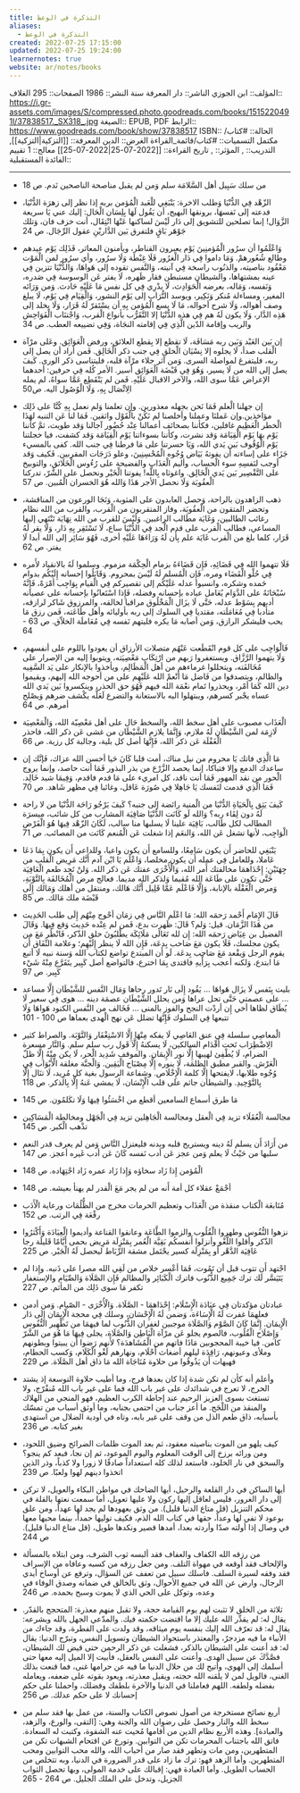 ```yaml
---
title: التذكرة في الوعظ
aliases:
  - التذكرة في الوعظ
created: 2022-07-25 17:15:00
updated: 2022-07-25 19:24:00
learnernotes: true
website: ar/notes/books
---
```


المؤلف:: ابن الجوزي
الناشر:: دار المعرفة
سنة النشر::  1986
الصفحات:: 295
الغلاف:: <https://i.gr-assets.com/images/S/compressed.photo.goodreads.com/books/1515220491l/37838517._SX318_.jpg>
الصيغة:: EPUB, PDF
الرابط:: <https://www.goodreads.com/book/show/37838517>
ISBN::
الحالة:: #كتاب/مكتمل
التسميات:: #كتاب/قائمة_القراءة
الغرض:: الدين
المعرفة:: [[التزكية|التزكية]],
التدريب::  ,
المؤثر::  ,
تاريخ القراءة:: [[2022-07-25|2022-07-25]]
معالج:: 1
تقييم الفائدة المستقبلية::

---

- من سلك سَبِيل أهل السَّلامَة سلم وَمن لم يقبل مناصحة الناصحين نَدم. ص 18

- الزّهْد فِي الدُّنْيَا وَطلب الاخرة: يَنْبَغِي للْعَبد الْمُؤمن بربه إذا نظر إلى زهرَة الدُّنْيَا، فدعته إلى نَفسهَا، برونقها البهيج، أن يَقُول لَهَا بِلِسَان الْحَال: إليك عني يَا سريعة الزَّوَال! إنما تصلحين للتشويق إلى دَار لَيْسَ لساكنها عَنْهَا انْتِقَال، أنت خزف فان، وَتلك جَوْهَر بَاقٍ فلتفرق بَين الدَّاريْنِ عقول الرِّجَال. ص 24

- وَاعْلَمُوا أن سرُور الْمُؤمنِينَ يَوْم يعبرون القناطر، ويأمنون المعاثر، فَذَلِك يَوْم عيدهم وطالع شُعُورهمْ. وَمَا داموا فِي دَار الْغرُور فَلَا غِبْطَة وَلَا سرُور، وأي سرُور لمن الْمَوْت مَعْقُود بناصيته، والذنُوب راسخة فِي آنيته، وَالنَّفس تقوده إلى هَواهَا، وَالدُّنْيَا تتزين فِي عينه بمشتهاها، والشيطان مستبطن فقار ظَهره، لَا يفتر عَن الوسوسة فِي صَدره، وَنَفسه، وَمَاله، بعرضه الْحَوَادِث، لَا يدْرِي فِي كل نفس مَا عَلَيْهِ حَادث. وَمن وَرَائه المغير، ومساءلة مُنكر وَنَكِير، ويوسد التُّرَاب إلى يَوْم النشور، وَالْقِيَام فِي يَوْم، لَا يبلغ وصف أهواله، وَلَا شرح أحواله، مَا لَا يسع الْمُؤمن بِهِ أن يسْتَقرّ لَهُ قَرَار، وَلَا يخلد إلى هَذِه الدَّار، وَلَا يكون لَهُ هم فِي هذه الدُّنْيَا إلا التَّقَرُّب بأنواع الْقرب، وَاجْتنَاب الْفَوَاحِش والريب وإقامة الدّين الَّذِي فِي إقامته النجَاة، وَفِي تضييعه العطب. ص 34

- إن بَين العَبْد وَبَين ربه مَسَافَة، لَا تقطع إلا بِقطع العلائق، ورفض الْعَوَائِق. وعَلى مرْآة الْقلب صدأ، لَا يجلوه إلا نِسْيَان الْخلق فِي جنب ذكر الْخَالِق. فَمن أراد أن يصل إلى ربه، فليتفرغ لمواصلة السرى. وَمن آثر جلاء مرْآة قلبه، فليتناسى ذكر الورى. كَيفَ يصل إلى الله من لَا يسير، وَهُوَ فِي قَبْضَة الْعَوَائِق أسير. الأمر كُله فِي حرفين: أحدهما الإعراض عَمَّا سوى الله، والآخر الاقبال عَلَيْهِ. فَمن لم يَنْقَطِع عَمَّا سواهُ، لم يمله الِاتِّصَال بِهِ، وَلَا الْوُصُول اليه. ص50

- إن جهلنا الْعلم فَمَا نَحن بجهله معذورين. وإن تعلمنا وَلم نعمل بِهِ كُنَّا على ذَلِك مؤاخذين.وإن عَملنَا وعملنا وأخلصنا لم نَكُنْ بالْقَوْل واثقين. فَمَا لنا عَن التنبه لهَذَا الْخطر الْعَظِيم غافلين، فكأننا بصحائف أعمالنا عِنْد حُضُور آجالنا وَقد طويت، ثمَّ كأننا يَوْم بهَا يَوْم الْقِيَامَة وَقد نشرت، وكأننا بسوءاتنا يَوْم الْقِيَامَة وَقد كشفت، فيا خجلتنا يَوْم الْوُقُوف بَين يَدي الله، وَيَا حسرتنا على مَا فرطنا فِي جنب الله. كفى بالمسيء جَزَاء على إساءته أن يفوتهُ بَيَاض وُجُوه الْمُحْسِنِينَ، وعلو دَرَجَات المقربين. فَكيف وَقد أوجب لنَفسِهِ سوء الْحساب، وأليم الْعَذَاب والفضيحة على رُءُوس الْخَلَائق، والتوبيخ على التَّقْصِير بَين يَدي الْخَالِق. واغوثاه بِاللَّه! يفوتنا الْخَيْر ونحصل على الشَّرّ، تدركنا الْعقُوبَة وَلَا نحصل اﻷجر هَذَا وَالله هُوَ الخسران الْمُبين. ص 57

- ذهب الزاهدون بالراحة، وَحصل العابدون على المثوبة، وَنَجَا الورعون من المناقشة، وتحضر المتقون من الْعقُوبَة، وفاز المتقربون من الْقرب، والقرب من الله نظام رغائب الطالبين، وَغَايَة مطَالب الراغبين. وَلَيْسَ للقرب من الله نِهَايَة تَنْتَهِي إليها المساعي، فطالب الْقرب على قدم الْجد فِي الدُّنْيَا ساع، لَا تَسْتَقِر بِهِ دَار، وَلَا يقر لَهُ قَرَار، كلما بلغ من الْقرب غَايَة علم بِأَن لَهُ وَرَاءَهَا عَلَيْهِ أخرى، فَهُوَ سَائِر إلى الله أبدا لَا يفتر. ص 62

- فَلَا تتهموا الله فِي قَضَائِهِ، فَإِن قَضَاءَهُ بزمام الْحِكْمَة مزموم. وسلموا لَهُ بالانقياد لأَمره فِي حُلْو الْقَضَاء ومره، فَإِن الْمُسلم لَهُ لَيْسَ بمحروم. وَقَابَلُوا إحسانه إِلَيْكُم بدوام حَمده وشكره، وانسبوا عدله عَلَيْكُم إلى تقصيركم فِي الْقيام بِوَاجِب أمْرَهْ، فَإِنَّهُ سُبْحَانَهُ على الدَّوَام يُعَامل عباده بإحسانه وفضله، فَإِذا اسْتَعانُوا بإحسانه على عصيانه أدبهم بِسَوْط عدله، حَتَّى لَا يزَال الْمَخْلُوق مراقبا لخالقه، والمرزوق شَاكر لرازقه، متأدبا فِي مُعَامَلَته، مقتديا فِي السلوك إلى ربه بأوليائه وأهل طَاعَته، فَمن رزق مَا يحب فليشكر الرازق، وَمن أصابه مَا يكره فليتهم نَفسه فِي مُعَاملَة الخلاّق. ص 63 - 64

- فَالْوَاجِب على كل قوم انْقَطَعت عَنْهُم متصلات الأرزاق أن يعودوا باللوم على أنفسهم، وَلَا يتهموا الرَّزَّاق. ويستغفروا رَبهم من ارْتِكَاب مَعْصِيَته، ويتوبوا إليه من الإصرار على مُخَالفَته، ويتحللوا غرماءهم من أهل الْمَظَالِم، ويأخذوا بالإنكار على يَد السَّفِيه والظالم، ويتصدقوا من فَاضل مَا أنْعمْ الله عَلَيْهِم على من أحوجه الله إليهم، ويقيموا دين الله كَمَا أمْر، ويحذروا تَمام نعْمَة الله فيهم فَهُوَ حق الحذر، وينكسروا بَين يَدي الله عساه يجْبر كسرهم، ويبتهلوا اليه بالاستعانة والتضرع لَعَلَّه يكْشف ضرهم وَيصْلح أمرهم. ص 64

- الْعَذَاب مصبوب على أهل سخط الله، والسخط حَال على أهل مَعْصِيّة الله، وَالْمَعْصِيَة لَازِمَة لمن الشَّيْطَان لَهُ ملازم، وَإِنَّمَا يلازم الشَّيْطَان من غشى عَن ذكر الله، فاحذر الْغَفْلَة عَن ذكر الله، فَإِنَّهَا أصل كل بلية، وجالبة كل رزية. ص 66

- مَا الَّذِي فاتك يَا محروم من نيل مناك، أمت قلبا كَانَ حَيا أحسن الله عزاك، فَإنَّك إن ساعدك الدمع وإلا فتباكا، إنما يحصد الزَّرْع من بذر البذور فَمَا أنت حاصد، وإنما يروج الْحور من نقد المهور فَمَا أنت ناقد، كل امريء على مَا قدم فاقدم، وَفِيمَا شيد خَالِد. فَمَا الَّذِي قدمت لنَفسك يَا جَاهِلا فِي صُورَة عَاقل، وغائبا فِي مظهر شَاهد. ص 70

- كَيفَ يَثِق بِالْحَيَاةِ الدُّنْيَا من الْمنية رائضة إلى جنبه؟ كَيفَ يَرْجُو رَاحَة الدُّنْيَا من لا راحة لَهُ دون لِقَاء ربه؟ وَالله لَو كَانَت الدُّنْيَا صَافِيَة المشارب من كل شائب، ميسرَة المطالب لكل طَالب، بَاقِيَة علينا لَا يسلبها منا سالب، لَكَانَ الزّهْد فِيهَا هُوَ الْفَرْض الْوَاجِب، لأنها تشغل عَن الله، وَالنعَم إذا شغلت عَن الْمُنعم كَانَت من المصائب. ص 71

- يَنْبَغِي للحاضر أَن يكون سَامِعًا، وللسامع أَن يكون واعيا، وللداعي أَن يكون بِمَا دَعَا عَاملا، وللعامل فِي عمله أَن يكون مخلصا، وَاعْلَم يَا ابْن آدم أَنَّك مَرِيض الْقلب من جِهَتَيْنِ: إِحْدَاهمَا مخالفتك أَمر الله، وَالْأُخْرَى عفتك عَن ذكر الله. وَلنْ تَجِد طعم الْعَافِيَة حَتَّى تكون على طَاعَة الله مُقيما وَلذكر الله مديما. فعالج مرض الْمُخَالفَة بِالتَّوْبَةِ، وَمرض الْغَفْلَة بالإنابة، وَإِلَّا فَاعْلَم عَمَّا قَلِيل أَنَّك هَالك، ومنتقل من أهلك وَمَالك إِلَى قَبْضَة ملك مَالك. ص 85

- قَالَ الإِمَام أَحْمد رَحمَه الله: مَا اعْلَم النَّاس فِي زمَان أحْوج مِنْهُم إِلَى طلب الحَدِيث من هَذَا الزَّمَان. قيل: وَلم؟ قَالَ: ظَهرت بدع، فَمن لم عِنْده حَدِيث وَقع فِيهَا. وَقَالَ الفضيل بن عِيَاض رَحمَه الله: إِن لله تَعَالَى مَلَائِكَة يطْلبُونَ حلق الذّكر، فَانْظُر مَعَ من يكون مجلسك، فَلَا يكون مَعَ صَاحب بِدعَة، فَإِن الله لَا ينظر إِلَيْهِم؛ وعلامة النِّفَاق أَن يقوم الرجل وَيقْعد مَعَ صَاحب بِدعَة. لَو أَن المبتدع تواضع لكتاب الله وَسنة نبيه لَا أتبع مَا ابتدع، وَلكنه أعجب بِرَأْيهِ فاقتدى بِمَا اخترع، فالتواضع أصل كَبِير يتَفَرَّع مِنْهُ شَيْء كَبِير. ص 97

- بليت بِنَفس لَا يزَال هَواهَا ... يَقُود إِلَى نَار تَدور رحاها
  وَمَال النَّفس للشَّيْطَان إِلَّا مساعد ... على عصمتي حَتَّى تحل عراها
  وَمن يحلل الشَّيْطَان عصمَة دينه ... هوى فِي سعير لَا يُطَاق لظاها
  أخي إِن أردْت النجح والفوز بالمنى ... فَخَالف من النَّفس الكنود هَواهَا
  وَلَا تتبعها فِي السلوك فَإِنَّهَا تضلل عَن نهج الْهدى بعماها
  ص 100 - 101

- الْمعاصِي سلسلة فِي عنق العَاصِي لَا يفكه مِنْهَا إِلَّا الاسْتِغْفَار وَالتَّوْبَة. والصراط كثير الِاضْطِرَاب تَحت أَقْدَام السالكين، لَا يسكنهُ إِلَّا قَول رب سلم سلم. وَالنَّار مسعرة الضرام، لَا يُطْفِئ لهيبها إِلَّا نور الْإِيمَان. والموقف شَدِيد الْحر، لَا يكن مِنْهُ إِلَّا ظلّ الْعَرْش. والقبر مطبق الظلمَة، لَا ينوره إِلَّا مِصْبَاح الْيَقِين. وَالْجنَّة مغلقة الْأَبْوَاب فِي وُجُوه طلابها، لايفتحها إِلَّا كلمة الْإِخْلَاص. وشفاعة الرسول بغية كل مُرِيد، لَا تنَال إِلَّا بِالتَّوْحِيدِ. والشيطان جاثم على قلب الْإِنْسَان، لَا يمشي عَنهُ إِلَّا بِالذكر. ص 118

- مَا طرق أسماع السامعين أقطع من اخْسَئُوا فِيهَا وَلَا تكَلمُون. ص 145

- مجالسة الْعُقَلَاء تزيد فِي الْعقل ومجالسة الْجَاهِلين تزيد فِي الْجَهْل ومخالطة الْمَسَاكِين تذْهب الْكبر. ص 145

- من أَرَادَ أَن يسلم لَهُ دينه ويستريح قلبه وبدنه فليعتزل النَّاس وَمن لم يعرف قدر النعم سلبها من حَيْثُ لَا يعلم وَمن عجز عَن أدب نَفسه كَانَ عَن أدب غَيره أعجز. ص 147

- الْمُؤمن إِذا زَاد سخاؤه وَإِذا زَاد عمره زَاد اجْتِهَاده. ص 148

- أجْمَعْ عقلاء كل أمة أَنه من لم يجر مَعَ الْقدر لم يهنأ بعيشه. ص 148

- مُتَابعَة الْكتاب منقذة من الْعَذَاب وتعظيم الحرمات مخرج من الظُّلُمَات ورعاية الْأَدَب رفْعَة فِي الرتب. ص 152

- نزهوا النُّفُوس وطهروا الْقُلُوب والزموا الطَّاعَة وعانقوا القناعة وأديموا الْعِبَادَة وَأَكْثرُوا الذّكر وأقلوا اللَّغْو وأنزلوا أَنفسكُم بَقِيَّة الْعُمر بِمَنْزِلَة مَرِيض بحمى أَيَّامًا قَليلَة رجا عَافِيَة الدَّهْر أَو بِمَنْزِلَة كسير يحْتَمل مشقة الرِّبَاط ليحصل لَهُ الْجَبْر. ص 225

- اجْتهد أَن تتوب قبل أن تَمُوت، فَمَا أعْسر خلاص من لَقِي الله مصرا على ذَنبه. وإِذا لم يَتَيَسَّر لَك ترك جَمِيع الذُّنُوب فاترك الْكَبَائِر والمظالم فَإِن الصَّلَاة وَالصِّيَام والإستغفار تكفر مَا سوى ذَلِك من المأثم. ص 227

- عبادتان مؤكدتان فِي عبَادَة الْإِسْلَام: إِحْدَاهمَا - الصَّلَاة. وَالْأُخْرَى - الصّيام. وَمن أدمن فعلهمَا غفرت لَهُ الْإِسَاءَة، وَضمن لَهُ الْإِحْسَان، وسلك فِي محجة الْإِيمَان إِلَى دَار الْإِيمَان. إِنَّمَا كَانَ الصَّوْم وَالصَّلَاة موجبين لغفران الذُّنُوب لما فيهمَا من تَطْهِير النُّفُوس وَإِصْلَاح الْقُلُوب، فالصوم يجلو عَن مرْآة الْبَاطِن وَالصَّلَاة، يجلى فِيهَا مَا هُوَ من الشَّرّ كامن. فيا خيبة المحجوبين مَاذَا فاتهم من الْمُشَاهدَة؟ لأَنهم رَضوا أَن يبيتوا وبطونهم وملأى وعيونهم، رَاقِدَة ليلهم أضغاث أَحْلَام، ونهارهم لَغْو الْكَلَام، وَكسب الحطام، فهيهات أَن يَذُوقُوا من حلاوة مُنَاجَاة الله مَا ذاق أهل الصَّلَاة. ص 229

- وأعلم أنه كأن لم تكن شدة إذا كان بعدها فرج، وما أطيب حلاوة التوسعة إذ يشتد الحرج، لا تعرج في شدائدك على غير باب الله فما على غير باب الله مُنفْرّج، ولا تستغث بسوى العزيز الرحيم عند إحاطة الكرب العظيم، فهو المنجي من الهلاك والمنقذ من اللْجَج. ما أعز جناب من احتمى بجنابه، وما أوثق أسباب من تمسّك بأسبابه، ذاق طعم الذل من وقف على غير بابه، وتاه في أودية الضلال من استهدى بغير كتابه.  ص 236

- كيف يلهو من الموت بناصيته معقود، ثم بعد الموت ظلمات الضرائح وضيق اللحود، ومن ورائه برزخ إلى الوقت المعلوم واليوم الموعود، ثم إن نجا، فبعد كم ينجو؟ والسحق في نار الخلود، فاستعد لذلك كله استعداداً صادقًا لا زورا ولا كذباً، وذر الذين اتخذوا دينهم لهوا ولعبًا. ص 239

- أيها الساكن في دار القلعة والرحيل، أيها الضاحك في مواطن البكاء والعويل، لا تركن إلى دار الغرور، فليس لعاقل إليها ركون ولا عليها تعويل، أما سمعت نعتها بالقلة في محكم التنزيل (قل متاع الدنيا قليل). من وثق بعهودها لم يجد لها عهداً، ومن علق بوعود لا تفي لها وعداً، حقها في كتاب الله الذم، فكيف توليها حمداً، بينما محبها معها في وصال إذا أولته صدّا وأردته بعدا، أمدها قصير ونكدها طويل، (قل متاع الدنيا قليل). ص 244

- من رزقه الله الكفاف والعفاف فقد ألبسه ثوب الشرف، ومن ابتلاه بالمسألة والإلحاف فقد أوقعه في مهواة التلف. ومن جعل رزقه من كسبه وعافاه من الإسراف فقد وفقه لسيرة السلف. فاسلك سبيل من تعفف عن السؤال، وترفع عن أوساخ أيدي الرجال، وارض عن الله في جميع الأحوال، وثق بالخالق في ضمانه وصدق الوفاء في وعده، وتوكل على الحي الذي لا يموت وسبح بحمده. ص 246

- ثلاثة من الخلق لا تثبت لهم يوم القيامة حجة، ولا تقبل منهم معذرة: المتحجج بالقدّر. يقال له: لم يقدِّر الله عليك إلا ما اقتضت حكمته فيك. والمدّعي الجهل بالله وبشرعه: يقال له: قد تعرّف الله إليك بنفسه يوم ميثاقه، وقد ولدت على الفطرة، وقد جاءك من الأنباء ما فيه مزدجرٌ، والمعتذر باستحواذ الشيطان وتسويل النفس، وتبرّج الدنيا: يقال له: قد أعنت على الشيطان بالذكر، فشغلت عن ذكر الرحمن حتى قيض لك الشيطان، فصَّدَّكَ عن سبيل الهدى. وأعنت على النفس بالعقل، فأبيت إلا الميل إليه معها حتى أسلمك إلى الهوى، وأتيح لك من حلال الدنيا ما فيه عن حرامها غنى، فما قنعت بذلك الغنى، فالويل لمن لا يلقنه الله حجته، ويقبل معذرته، ويعود بقوته على ضعفه، ويعامله بفضله ولطفه. اللهم فعاملنا في الدنيا والآخرة بلطفك وفضلك، واحملنا على حكم إحسانك لا على حكم عدلك. ص 256

- أربع نصائح مستخرجة من أصول نصوص الكتاب والسنة، من عمل بها فقد سلم من سخط الله والنار وحصل على رضوان الله والجنة وهي: [التقى، والورع، والزهد، والعبادة]. وهذه الأربع نظام الدين من أقامها مُحيت عنه الشقوة، وكتبت له السعادة. فاتق الله باجتناب المحرمات تكن من التوابين. وتورع عن اقتحام الشبهات تكن من المتطهرين، ومن مات وتطهر  فقد صار من أحباب الله، والله محب التوابين ومحب المتطهرين. وأما الزهد فهو: ترك ما زاد على قدر الضرورة في الدنيا، وبه تتخلص من الحساب الطويل. وأما العبادة فهي: إقبالك على خدمة المولى، وبها تحصل الثواب الجزيل، وتدخل على الملك الجليل. ص 264 - 265
